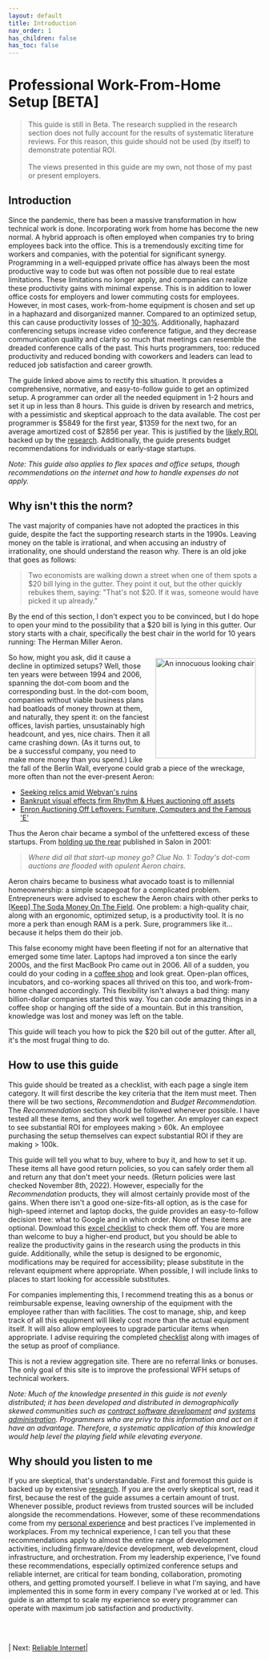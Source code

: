 ```yaml
---
layout: default
title: Introduction
nav_order: 1
has_children: false
has_toc: false
---
```


# Professional Work-From-Home Setup [BETA]

> This guide is still in Beta. The research supplied in the research section does not fully account for the results of systematic literature reviews. For this reason, this guide should not be used (by itself) to demonstrate potential ROI.
<br><br>
> The views presented in this guide are my own, not those of my past or present employers.

## Introduction

Since the pandemic, there has been a massive transformation in how technical work is done. Incorporating work from home has become the new normal. A hybrid approach is often employed when companies try to bring employees back into the office. This is a tremendously exciting time for workers and companies, with the potential for significant synergy. Programming in a well-equipped private office has always been the most productive way to code but was often not possible due to real estate limitations. These limitations no longer apply, and companies can realize these productivity gains with minimal expense. This is in addition to lower office costs for employers and lower commuting costs for employees. However, in most cases, work-from-home equipment is chosen and set up in a haphazard and disorganized manner. Compared to an optimized setup, this can cause productivity losses of [10-30%](research). Additionally, haphazard conferencing setups increase video conference fatigue, and they decrease communication quality and clarity so much that meetings can resemble the dreaded conference calls of the past. This hurts programmers, too: reduced productivity and reduced bonding with coworkers and leaders can lead to reduced job satisfaction and career growth.

The guide linked above aims to rectify this situation. It provides a comprehensive, normative, and easy-to-follow guide to get an optimized setup. A programmer can order all the needed equipment in 1-2 hours and set it up in less than 8 hours. This guide is driven by research and metrics, with a pessimistic and skeptical approach to the data available. The cost per programmer is $5849 for the first year, $1359 for the next two, for an average amortized cost of $2856 per year. This is justified by the [likely ROI](calculating-roi), backed up by the [research](research). Additionally, the guide presents budget recommendations for individuals or early-stage startups.

_Note: This guide also applies to flex spaces and office setups, though recommendations on the internet and how to handle expenses do not apply._

## Why isn't this the norm?

The vast majority of companies have not adopted the practices in this guide, despite the fact the supporting research starts in the 1990s. Leaving money on the table is irrational, and when accusing an industry of irrationality, one should understand the reason why. There is an old joke that goes as follows:

> Two economists are walking down a street when one of them spots a $20 bill lying in the gutter. They point it out, but the other quickly rebukes them, saying: "That's not $20. If it was, someone would have picked it up already." 

By the end of this section, I don't expect you to be convinced, but I do hope to open your mind to the possibility that a $20 bill is lying in this gutter. Our story starts with a chair, specifically the best chair in the world for 10 years running: The Herman Miller Aeron.

<img width="200" alt="An innocuous looking chair" src="assets/aeron.avif" style="float: right; padding: 10px;">

So how, might you ask, did it cause a decline in optimized setups? Well, those ten years were between 1994 and 2006, spanning the dot-com boom and the corresponding bust. In the dot-com boom, companies without viable business plans had boatloads of money thrown at them, and naturally, they spent it: on the fanciest offices, lavish parties, unsustainably high headcount, and yes, nice chairs. Then it all came crashing down. (As it turns out, to be a successful company, you need to make more money than you spend.) Like the fall of the Berlin Wall, everyone could grab a piece of the wreckage, more often than not the ever-present Aeron:
- [Seeking relics amid Webvan's ruins](https://www.cnet.com/tech/tech-industry/seeking-relics-amid-webvans-ruins/) 
- [Bankrupt visual effects firm Rhythm & Hues auctioning off assets ](https://www.latimes.com/entertainment/envelope/la-xpm-2013-jul-16-la-et-ct-company-rhythm-hues-auction-20130716-story.html)
- [Enron Auctioning Off Leftovers: Furniture, Computers and the Famous 'E'](https://www.nytimes.com/2002/09/26/business/enron-auctioning-off-leftovers-furniture-computers-and-the-famous-e.html)

Thus the Aeron chair became a symbol of the unfettered excess of these startups. From [holding up the rear](https://www.salon.com/2001/08/07/aeron/) published in Salon in 2001:
>_Where did all that start-up money go? Clue No. 1: Today's dot-com auctions are flooded with opulent Aeron chairs._

Aeron chairs became to business what avocado toast is to millennial homeownership: a simple scapegoat for a complicated problem. Entrepreneurs were advised to eschew the Aeron chairs with other perks to [[Keep] The Soda Money On The Field](https://lazcreative.com/blog/business/keeping-the-soda-money-on-the-field/). One problem: a high-quality chair, along with an ergonomic, optimized setup, is a productivity tool. It is no more a perk than enough RAM is a perk. Sure, programmers like it... because it helps them do their job.

This false economy might have been fleeting if not for an alternative that emerged some time later. Laptops had improved a ton since the early 2000s, and the first MacBook Pro came out in 2006. All of a sudden, you could do your coding in a [coffee shop](https://phys.org/news/2015-03-coffee-code-software-giant-silicon.html) and look great.  Open-plan offices, incubators, and co-working spaces all thrived on this too, and work-from-home changed accordingly. This flexibility isn't always a bad thing: many billion-dollar companies started this way. You can code amazing things in a coffee shop or hanging off the side of a mountain. But in this transition, knowledge was lost and money was left on the table. 

This guide will teach you how to pick the $20 bill out of the gutter. After all, it's the most frugal thing to do.

## How to use this guide

This guide should be treated as a checklist, with each page a single item category. It will first describe the key criteria that the item must meet. Then there will be two sections, _Recommendation_ and _Budget Recommendation_. The _Recommendation_ section should be followed whenever possible.  I have tested all these items, and they work well together. An employer can expect to see substantial ROI for employees making > 60k. An employee purchasing the setup themselves can expect substantial ROI if they are making > 100k.

This guide will tell you what to buy, where to buy it, and how to set it up. These items all have good return policies, so you can safely order them all and return any that don't meet your needs. (Return policies were last checked November 8th, 2022). However, especially for the _Recommendation_ products, they will almost certainly provide most of the gains.  When there isn't a good one-size-fits-all option, as is the case for high-speed internet and laptop docks, the guide provides an easy-to-follow decision tree: what to Google and in which order. None of these items are optional. Download this [excel checklist](assets/ProfessionalWFH_Checklist.xlsx) to check them off. You are more than welcome to buy a higher-end product, but you should be able to realize the productivity gains in the research using the products in this guide. Additionally, while the setup is designed to be ergonomic, modifications may be required for accessibility; please substitute in the relevant equipment where appropriate. When possible, I will include links to places to start looking for accessible substitutes.

For companies implementing this, I recommend treating this as a bonus or reimbursable expense, leaving ownership of the equipment with the employee rather than with facilities. The cost to manage, ship, and keep track of all this equipment will likely cost more than the actual equipment itself. It will also allow employees to upgrade particular items when appropriate. I advise requiring the completed [checklist](assets/ProfessionalWFH_Checklist.xlsx) along with images of the setup as proof of compliance. 

This is not a review aggregation site. There are no referral links or bonuses. The only goal of this site is to improve the professional WFH setups of technical workers.

_Note: Much of the knowledge presented in this guide is not evenly distributed; it has been developed and distributed in demographically skewed communities such as [contract software development](https://www.zippia.com/contract-developer-jobs/demographics/) and [systems administration](https://www.zippia.com/computer-systems-administrator-jobs/demographics/). Programmers who are privy to this information and act on it have an advantage. Therefore, a systematic application of this knowledge would help level the playing field while elevating everyone._

## Why should you listen to me
If you are skeptical, that's understandable. First and foremost this guide is backed up by extensive [research](research). If you are the overly skeptical sort, read it first, because the rest of the guide assumes a certain amount of trust. Whenever possible, product reviews from trusted sources will be included alongside the recommendations. However, some of these recommendations come from my [personal experience](https://www.linkedin.com/in/elliotswart/) and best practices I've implemented in workplaces. From my technical experience, I can tell you that these recommendations apply to almost the entire range of development activities, including firmware/device development, web development, cloud infrastructure, and orchestration. From my leadership experience, I've found these recommendations, especially optimized conference setups and reliable internet, are critical for team bonding, collaboration, promoting others, and getting promoted yourself. I believe in what I'm saying, and have implemented this in some form in every company I've worked at or led. This guide is an attempt to scale my experience so every programmer can operate with maximum job satisfaction and productivity.

<br><br>

| Next: [Reliable Internet](internet)|